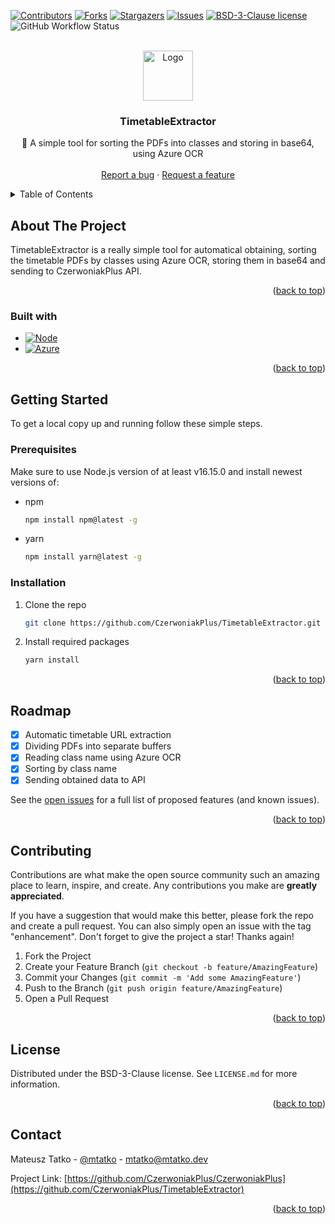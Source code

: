 [![Contributors][contributors-shield]][contributors-url]
[![Forks][forks-shield]][forks-url]
[![Stargazers][stars-shield]][stars-url]
[![Issues][issues-shield]][issues-url]
[![BSD-3-Clause license][license-shield]][license-url]
![GitHub Workflow Status](https://img.shields.io/github/workflow/status/CzerwoniakPlus/TimetableExtractor/Build%20Node.js%20(yarn)?style=for-the-badge)

<!-- PROJECT LOGO -->
<br />
<div align="center">
  <a href="https://github.com/CzerwoniakPlus/CzerwoniakPlus">
    <img src="https://lydia.czerwoniakplus.pl/assets/CzerwoniakPlus/CzerwoniakPlus-circle.png"  alt="Logo" width="80" height="80">
  </a>

<h3 align="center">TimetableExtractor</h3>

  <p align="center">
    📅 A simple tool for sorting the PDFs into classes and storing in base64, using Azure OCR
    <br />
    <br />
    <a href="https://github.com/CzerwoniakPlus/TimetableExtractor/issues">Report a bug</a>
    ·
    <a href="https://github.com/CzerwoniakPlus/TimetableExtractor/issues">Request a feature</a>
  </p>
</div>

<!-- TABLE OF CONTENTS -->
<details>
  <summary>Table of Contents</summary>
  <ol>
    <li>
      <a href="#about-the-project">About the project</a>
      <ul>
        <li><a href="#built-with">Built with</a></li>
      </ul>
    </li>
    <li>
      <a href="#getting-started">Getting started</a>
      <ul>
        <li><a href="#prerequisites">Prerequisites</a></li>
        <li><a href="#installation">Installation</a></li>
      </ul>
    </li>
    <li><a href="#roadmap">Roadmap</a></li>
    <li><a href="#contributing">Contributing</a></li>
    <li><a href="#license">License</a></li>
    <li><a href="#contact">Contact</a></li>
  </ol>
</details>

<!-- ABOUT THE PROJECT -->

## About The Project

TimetableExtractor is a really simple tool for automatical obtaining, sorting the timetable PDFs by classes using Azure OCR, storing them in base64 and sending to CzerwoniakPlus API.

<p align="right">(<a href="#readme-top">back to top</a>)</p>

### Built with

- [![Node][node.js]][node-url]
- [![Azure][azure]][azure-url]

<p align="right">(<a href="#readme-top">back to top</a>)</p>

<!-- GETTING STARTED -->

## Getting Started

To get a local copy up and running follow these simple steps.

### Prerequisites

Make sure to use Node.js version of at least v16.15.0 and install newest versions of:

- npm

  ```sh
  npm install npm@latest -g
  ```

- yarn

  ```sh
  npm install yarn@latest -g
  ```

### Installation

1. Clone the repo

   ```sh
   git clone https://github.com/CzerwoniakPlus/TimetableExtractor.git
   ```

2. Install required packages

   ```sh
   yarn install
   ```

<p align="right">(<a href="#readme-top">back to top</a>)</p>

<!-- ROADMAP -->

## Roadmap

- [x] Automatic timetable URL extraction
- [x] Dividing PDFs into separate buffers
- [x] Reading class name using Azure OCR
- [x] Sorting by class name
- [x] Sending obtained data to API

See the [open issues](https://github.com/CzerwoniakPlus/TimetableExtractor/issues) for a full list of proposed features (and known issues).

<p align="right">(<a href="#readme-top">back to top</a>)</p>

<!-- CONTRIBUTING -->

## Contributing

Contributions are what make the open source community such an amazing place to learn, inspire, and create. Any contributions you make are **greatly appreciated**.

If you have a suggestion that would make this better, please fork the repo and create a pull request. You can also simply open an issue with the tag "enhancement".
Don't forget to give the project a star! Thanks again!

1. Fork the Project
2. Create your Feature Branch (`git checkout -b feature/AmazingFeature`)
3. Commit your Changes (`git commit -m 'Add some AmazingFeature'`)
4. Push to the Branch (`git push origin feature/AmazingFeature`)
5. Open a Pull Request

<p align="right">(<a href="#readme-top">back to top</a>)</p>

<!-- LICENSE -->

## License

Distributed under the BSD-3-Clause license. See `LICENSE.md` for more information.

<p align="right">(<a href="#readme-top">back to top</a>)</p>

<!-- CONTACT -->

## Contact

Mateusz Tatko - [@mtatko](https://linkedin.com/in/mtatko) - mtatko@mtatko.dev

Project Link: [https://github.com/CzerwoniakPlus/CzerwoniakPlus](https://github.com/CzerwoniakPlus/TimetableExtractor)

<p align="right">(<a href="#readme-top">back to top</a>)</p>

<!-- MARKDOWN LINKS & IMAGES -->
<!-- https://www.markdownguide.org/basic-syntax/#reference-style-links -->

[contributors-shield]: https://img.shields.io/github/contributors/CzerwoniakPlus/TimetableExtractor.svg?style=for-the-badge
[contributors-url]: https://github.com/CzerwoniakPlus/TimetableExtractor/graphs/contributors
[forks-shield]: https://img.shields.io/github/forks/CzerwoniakPlus/TimetableExtractor.svg?style=for-the-badge
[forks-url]: https://github.com/CzerwoniakPlus/TimetableExtractor/network/members
[stars-shield]: https://img.shields.io/github/stars/CzerwoniakPlus/TimetableExtractor.svg?style=for-the-badge
[stars-url]: https://github.com/CzerwoniakPlus/TimetableExtractor/stargazers
[issues-shield]: https://img.shields.io/github/issues/CzerwoniakPlus/TimetableExtractor.svg?style=for-the-badge
[issues-url]: https://github.com/CzerwoniakPlus/TimetableExtractor/issues
[license-shield]: https://img.shields.io/github/license/CzerwoniakPlus/TimetableExtractor.svg?style=for-the-badge
[license-url]: https://github.com/CzerwoniakPlus/TimetableExtractor/blob/master/LICENSE.md

<!---->

[node.js]: https://img.shields.io/badge/-Node.js-333333?style=for-the-badge&logo=node.js
[node-url]: https://nodejs.org/
[azure]: https://img.shields.io/badge/-Azure-008AD7?style=for-the-badge&logo=Azure+DevOps
[azure-url]: https://azure.com/
